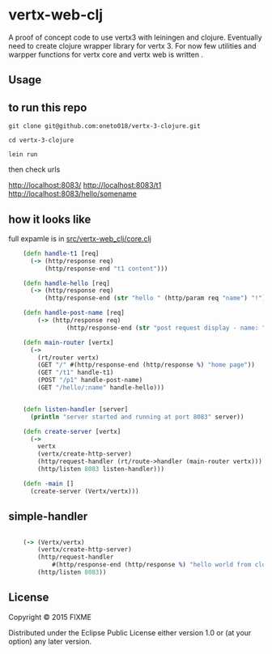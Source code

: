 # vertx-web-clj

A proof of concept code to use vertx3 with leiningen and clojure. Eventually need to create clojure wrapper library for vertx 3. For now few utilities and warpper functions for vertx core and vertx web is written .


## Usage
to run this repo
-----------------
```
git clone git@github.com:oneto018/vertx-3-clojure.git

cd vertx-3-clojure

lein run
```
then check urls

[http://localhost:8083/](http://localhost:8083/)
[http://localhost:8083/t1]([http://localhost:8083/t1)
[http://localhost:8083/hello/somename](http://localhost:8083/hello/somename)


how it looks like
------------------
full expamle is in [src/vertx-web_clj/core.clj](https://github.com/oneto018/vertx-3-clojure/blob/master/src/vertx_web_clj/core.clj)

```clojure
	(defn handle-t1 [req]
	  (-> (http/response req)
	      (http/response-end "t1 content")))

	(defn handle-hello [req]
	  (-> (http/response req)
	      (http/response-end (str "hello " (http/param req "name") "!"))))

	(defn handle-post-name [req]
		(-> (http/response req)
				(http/response-end (str "post request display - name: " (http/param req "name")))))

	(defn main-router [vertx]
	  (->
	    (rt/router vertx)
	    (GET "/" #(http/response-end (http/response %) "home page"))
	    (GET "/t1" handle-t1)
	    (POST "/p1" handle-post-name)
	    (GET "/hello/:name" handle-hello)))


	(defn listen-handler [server]
	  (println "server started and running at port 8083" server))

	(defn create-server [vertx]
	  (->
	    vertx
	    (vertx/create-http-server)
	    (http/request-handler (rt/route->handler (main-router vertx)))
	    (http/listen 8083 listen-handler)))

	(defn -main []
	  (create-server (Vertx/vertx)))
```

simple-handler
--------------
```clojure

	(-> (Vertx/vertx)
		(vertx/create-http-server)
		(http/request-handler
			#(http/response-end (http/response %) "hello world from clojure vertx3"))
		(http/listen 8083))
```

## License

Copyright © 2015 FIXME

Distributed under the Eclipse Public License either version 1.0 or (at
your option) any later version.
